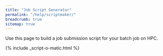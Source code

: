 ```yaml
---
title: "Job Script Generator"
permalink: "/help/scriptmaker/"
breadcrumb: true
sitemap: true
---
```


Use this page to build a job submission script for your batch job on HPC.

{% include _script-o-matic.html %}
